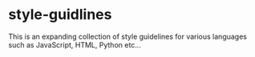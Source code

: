 # style-guidlines

This is an expanding collection of style guidelines for various languages such as JavaScript, HTML, Python etc...
